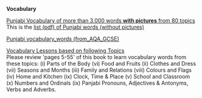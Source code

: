 **Vocabulary**
 
   [Punjabi Vocabulary of more than 3,000 words **with pictures** from 80 topics](http://www.learnpunjabi.org/vocabulary/vocabulary1.asp?id=23)  
   This is the [list (pdf) of Punjabi words (without pictures)](http://pnarang.weebly.com/uploads/1/4/5/6/14563640/vocab_f.pdf)
   
   [Punjabi vocabulary_words (from_AQA_GCSE)](https://amardeep0.github.io/learnPunjabi/files/Panjabi_VocabularyList_From_AQA_GCSE.pdf)
   
   [Vocabulary Lessons based on following Topics](https://www.sikhmissionarysociety.org/sms/smspublications/AnIntermediateLevelJointCourseInPanjabi.pdf)  
   Please review 'pages 5-55' of this book to learn vocabulary words from these topics: (i) Parts of the Body (vi) Food and Fruits (ii) Clothes and Dress (vii) Seasons and Months (iii) Family and Relations (viii) Colours and Flags (iv) Home and Kitchen (ix) Clock, Time & Place (v) School and Classroom (x) Numbers and Ordinals (ix) Panjabi Pronouns, Adjectives & Antonyms, Verbs and Adverbs.  

